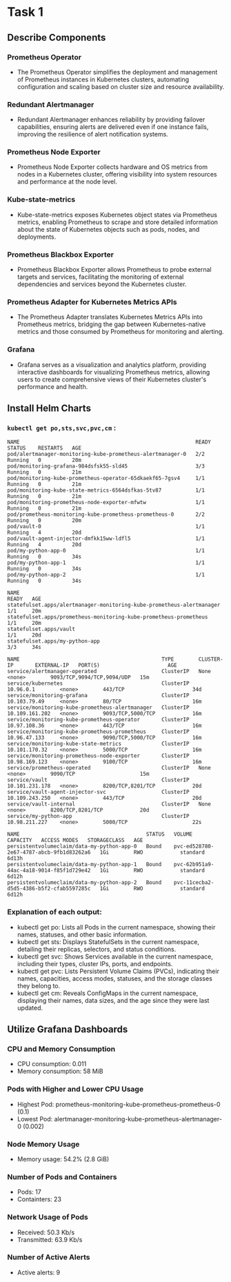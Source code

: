 # Task 1

## Describe Components

### Prometheus Operator
- The Prometheus Operator simplifies the deployment and management of Prometheus instances in Kubernetes clusters, automating configuration and scaling based on cluster size and resource availability.

### Redundant Alertmanager
- Redundant Alertmanager enhances reliability by providing failover capabilities, ensuring alerts are delivered even if one instance fails, improving the resilience of alert notification systems.

### Prometheus Node Exporter
- Prometheus Node Exporter collects hardware and OS metrics from nodes in a Kubernetes cluster, offering visibility into system resources and performance at the node level.

### Kube-state-metrics
- Kube-state-metrics exposes Kubernetes object states via Prometheus metrics, enabling Prometheus to scrape and store detailed information about the state of Kubernetes objects such as pods, nodes, and deployments.

### Prometheus Blackbox Exporter
- Prometheus Blackbox Exporter allows Prometheus to probe external targets and services, facilitating the monitoring of external dependencies and services beyond the Kubernetes cluster.

### Prometheus Adapter for Kubernetes Metrics APIs
- The Prometheus Adapter translates Kubernetes Metrics APIs into Prometheus metrics, bridging the gap between Kubernetes-native metrics and those consumed by Prometheus for monitoring and alerting.

### Grafana
- Grafana serves as a visualization and analytics platform, providing interactive dashboards for visualizing Prometheus metrics, allowing users to create comprehensive views of their Kubernetes cluster's performance and health.

## Install Helm Charts

### `kubectl get po,sts,svc,pvc,cm` :

```shell
NAME                                                         READY   STATUS    RESTARTS   AGE
pod/alertmanager-monitoring-kube-prometheus-alertmanager-0   2/2     Running   0          20m
pod/monitoring-grafana-984dsfsk55-sld45                      3/3     Running   0          21m
pod/monitoring-kube-prometheus-operator-65dkaekf65-7gsv4     1/1     Running   0          21m
pod/monitoring-kube-state-metrics-6564dsfkas-5tv87           1/1     Running   0          21m
pod/monitoring-prometheus-node-exporter-mfwtw                1/1     Running   0          21m
pod/prometheus-monitoring-kube-prometheus-prometheus-0       2/2     Running   0          20m
pod/vault-0                                                  1/1     Running   4          20d
pod/vault-agent-injector-dmfkk15ww-ldfl5                     1/1     Running   4          20d
pod/my-python-app-0                                          1/1     Running   0          34s
pod/my-python-app-1                                          1/1     Running   0          34s
pod/my-python-app-2                                          1/1     Running   0          34s

NAME                                                                    READY   AGE
statefulset.apps/alertmanager-monitoring-kube-prometheus-alertmanager   1/1     20m
statefulset.apps/prometheus-monitoring-kube-prometheus-prometheus       1/1     20m
statefulset.apps/vault                                                  1/1     20d
statefulset.apps/my-python-app                                          3/3     34s

NAME                                              TYPE        CLUSTER-IP       EXTERNAL-IP   PORT(S)                      AGE
service/alertmanager-operated                     ClusterIP   None             <none>        9093/TCP,9094/TCP,9094/UDP   15m
service/kubernetes                                ClusterIP   10.96.0.1        <none>        443/TCP                      34d
service/monitoring-grafana                        ClusterIP   10.103.79.49     <none>        80/TCP                       16m
service/monitoring-kube-prometheus-alertmanager   ClusterIP   10.109.161.202   <none>        9093/TCP,5000/TCP            16m
service/monitoring-kube-prometheus-operator       ClusterIP   10.97.108.36     <none>        443/TCP                      16m
service/monitoring-kube-prometheus-prometheus     ClusterIP   10.96.47.133     <none>        9090/TCP,5000/TCP            16m
service/monitoring-kube-state-metrics             ClusterIP   10.101.170.32    <none>        5000/TCP                     16m
service/monitoring-prometheus-node-exporter       ClusterIP   10.98.169.123    <none>        9100/TCP                     16m
service/prometheus-operated                       ClusterIP   None             <none>        9090/TCP                     15m
service/vault                                     ClusterIP   10.101.231.178   <none>        8200/TCP,8201/TCP            20d
service/vault-agent-injector-svc                  ClusterIP   10.109.243.250   <none>        443/TCP                      20d
service/vault-internal                            ClusterIP   None             <none>        8200/TCP,8201/TCP            20d
service/my-python-app                             ClusterIP   10.98.211.227    <none>        5000/TCP                     22s

NAME                                         STATUS   VOLUME                                     CAPACITY   ACCESS MODES   STORAGECLASS   AGE
persistentvolumeclaim/data-my-python-app-0   Bound    pvc-ed528780-2e67-4787-abcb-9fb1d83262a6   1Gi        RWO            standard       6d13h
persistentvolumeclaim/data-my-python-app-1   Bound    pvc-62b951a9-44ac-4a18-9014-f85f1d729e42   1Gi        RWO            standard       6d12h
persistentvolumeclaim/data-my-python-app-2   Bound    pvc-11cecba2-d5d5-4386-b5f2-cfab5597285c   1Gi        RWO            standard       6d12h
```

### Explanation of each output:
- kubectl get po: Lists all Pods in the current namespace, showing their names, statuses, and other basic information.
- kubectl get sts: Displays StatefulSets in the current namespace, detailing their replicas, selectors, and status conditions.
- kubectl get svc: Shows Services available in the current namespace, including their types, cluster IPs, ports, and endpoints.
- kubectl get pvc: Lists Persistent Volume Claims (PVCs), indicating their names, capacities, access modes, statuses, and the storage classes they belong to.
- kubectl get cm: Reveals ConfigMaps in the current namespace, displaying their names, data sizes, and the age since they were last updated.

## Utilize Grafana Dashboards

### CPU and Memory Consumption
- CPU consumption: 0.011
- Memory consumption: 58 MiB

### Pods with Higher and Lower CPU Usage
- Highest Pod: prometheus-monitoring-kube-prometheus-prometheus-0 (0.1)
- Lowest Pod: alertmanager-monitoring-kube-prometheus-alertmanager-0 (0.002)

### Node Memory Usage
- Memory usage: 54.2% (2.8 GiB)

### Number of Pods and Containers
- Pods: 17
- Containters: 23 

### Network Usage of Pods 
- Received: 50.3 Kb/s
- Transmitted: 63.9 Kb/s

### Number of Active Alerts
- Active alerts: 9
